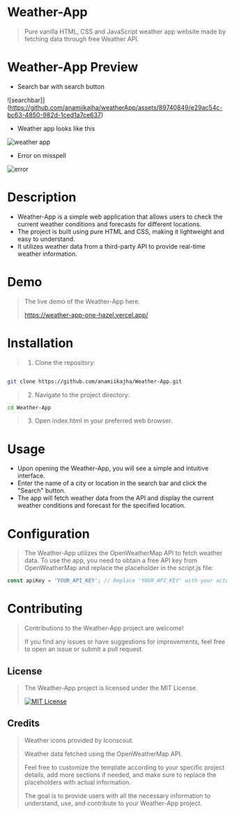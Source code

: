 # Weather-App
> Pure  vanilla HTML, CSS and JavaScript weather app website made by fetching data through free Weather API.
>
# Weather-App Preview
- Search bar with search button
>
![searchbar]](https://github.com/anamiikajha/weatherApp/assets/89740849/e29ac54c-bc63-4850-982d-1ced1a7ce637)
>
- Weather app looks like this
>
![weather app](https://github.com/anamiikajha/weatherApp/assets/89740849/dc964870-1a2c-45f2-aaac-9b1956be23ce)
>
- Error on misspell
> 
![error](https://github.com/anamiikajha/weatherApp/assets/89740849/2cff287c-eac8-4b06-86ec-09a517b0966b)
>
# Description
- Weather-App is a simple web application that allows users to check the current weather conditions and forecasts for different locations.
- The project is built using pure HTML and CSS, making it lightweight and easy to understand.
-  It utilizes weather data from a third-party API to provide real-time weather information.
>
# Demo
>
> The live demo of the Weather-App here.
>
> https://weather-app-one-hazel.vercel.app/
>
# Installation
> 1. Clone the repository:
```bash

git clone https://github.com/anamiikajha/Weather-App.git

```
>

> 2. Navigate to the project directory:
```bash
cd Weather-App
```
> 3. Open index.html in your preferred web browser.
>
# Usage
- Upon opening the Weather-App, you will see a simple and intuitive interface.
- Enter the name of a city or location in the search bar and click the "Search" button.
- The app will fetch weather data from the API and display the current weather conditions and forecast for the specified location.
>
# Configuration
> The Weather-App utilizes the OpenWeatherMap API to fetch weather data. To use the app, you need to obtain a free API key from OpenWeatherMap and replace the placeholder in the script.js file:

```javascript
const apiKey = 'YOUR_API_KEY'; // Replace 'YOUR_API_KEY' with your actual API key
```
>
# Contributing
> Contributions to the Weather-App project are welcome!
>
>If you find any issues or have suggestions for improvements, feel free to open an issue or submit a pull request.
>
## License
> The Weather-App project is licensed under the MIT License.
>
> [![MIT License](https://img.shields.io/badge/license-MIT-blue)](https://github.com/anamiikajha/Weather-App/blob/main/LICENSE)
>
## Credits
> Weather icons provided by Iconscout.
>
> Weather data fetched using the OpenWeatherMap API.
>
> Feel free to customize the template according to your specific project details, add more sections if needed, and make sure to replace the placeholders with actual information.
>
>  The goal is to provide users with all the necessary information to understand, use, and contribute to your Weather-App project.
>

